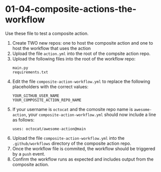 # 01-04-composite-actions-the-workflow
Use these file to test a composite action.

1. Create TWO new repos: one to host the composite action and one to host the workflow that uses the action
1. Upload the file `action.yml` into the root of the compsite action repo.
1. Upload the following files into the root of the workflow repo:
    ```
    main.py
    requirements.txt
    ```
1. Edit the file `composite-action-workflow.yml` to replace the following placeholders with the correct values:
    ```
    YOUR_GITHUB_USER_NAME
    YOUR_COMPOSITE_ACTION_REPO_NAME
    ```
1. If your username is `octocat` and the comosite repo name is `awesome-action`, your `composite-action-workflow.yml` should now include a line as follows:
    ```
    uses: octocat/awesome-action@main
    ```
1. Upload the file `composite-action-workflow.yml` into the `.github/workflows` directory of the composite action repo.
1. Once the workflow file is commited, the workflow should be triggered by a `push` event.
1. Confirm the workflow runs as expected and includes output from the composite action.
